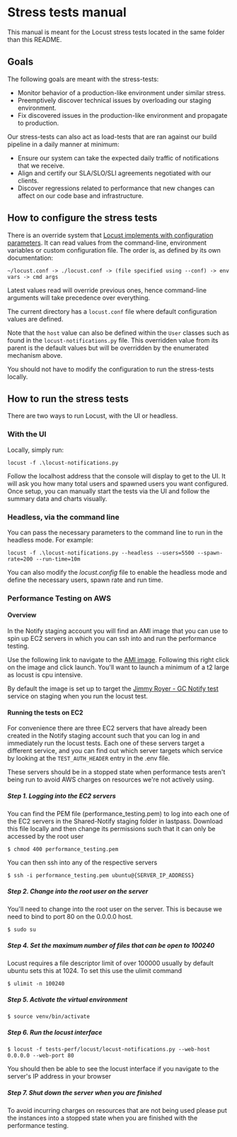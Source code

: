 # Stress tests manual

This manual is meant for the Locust stress tests located in the same folder than this README.

## Goals

The following goals are meant with the stress-tests:

* Monitor behavior of a production-like environment under similar stress.
* Preemptively discover technical issues by overloading our staging environment.
* Fix discovered issues in the production-like environment and propagate to production.

Our stress-tests can also act as load-tests that are ran against our build pipeline in a daily manner at minimum:

* Ensure our system can take the expected daily traffic of notifications that we receive.
* Align and certify our SLA/SLO/SLI agreements negotiated with our clients.
* Discover regressions related to performance that new changes can affect on our code base and infrastructure.

## How to configure the stress tests

There is an override system that [Locust implements with configuration parameters](https://docs.locust.io/en/stable/configuration.html). It can read values from the command-line, environment variables or custom configuration file. The order is, as defined by its own documentation:

```doc
~/locust.conf -> ./locust.conf -> (file specified using --conf) -> env vars -> cmd args
```

Latest values read will override previous ones, hence command-line arguments will take precedence over everything.

The current directory has a `locust.conf` file where default configuration values are defined.

Note that the `host` value can also be defined within the `User` classes such as found in the `locust-notifications.py` file. This overridden value from its parent is the default values but will be overridden by the enumerated mechanism above.

You should not have to modify the configuration to run the stress-tests locally.

## How to run the stress tests

There are two ways to run Locust, with the UI or headless.

### With the UI

Locally, simply run:

```shell
locust -f .\locust-notifications.py
```

Follow the localhost address that the console will display to get to the UI. It will ask you how many total users and spawned users you want configured. Once setup, you can manually start the tests via the UI and follow the summary data and charts visually.

### Headless, via the command line

You can pass the necessary parameters to the command line to run in the headless mode. For example:

```shell
locust -f .\locust-notifications.py --headless --users=5500 --spawn-rate=200 --run-time=10m
```

You can also modify the *locust.config* file to enable the headless mode and define the necessary users, spawn rate and run time.

### Performance Testing on AWS

#### Overview 

In the Notify staging account you will find an AMI image that you can use to spin up EC2 servers in which you can ssh into and
run the performance testing. 

Use the following link to navigate to the [AMI image](https://ca-central-1.console.aws.amazon.com/ec2/v2/home?region=ca-central-1#Images:visibility=owned-by-me;name=locust-testing-image;sort=name).
Following this right click on the image and click launch. You'll want to launch a minimum of a t2 large as locust is cpu intensive.

By default the image is set up to target the [Jimmy Royer - GC Notify test](https://staging.notification.cdssandbox.xyz/services/2317d68b-f3ab-4949-956d-4367b488db4b)
service on staging when you run the locust test. 

#### Running the tests on EC2

For convenience there are three EC2 servers that have already been created in the Notify staging account 
such that you can log in and immediately run the locust tests. Each one of these servers target a different
service, and you can find out which server targets which service by looking at the `TEST_AUTH_HEADER` entry in the .env 
file.

These servers should be in a stopped state when performance tests aren't being run to avoid AWS
charges on resources we're not actively using. 

##### Step 1. Logging into the EC2 servers

You can find the PEM file (performance_testing.pem) to log into each one of the EC2 servers in the Shared-Notify staging folder 
in lastpass. Download this file locally and then change its permissions such that it can only be accessed by the root user

```shell
$ chmod 400 performance_testing.pem
```

You can then ssh into any of the respective servers 

```shell
$ ssh -i performance_testing.pem ubuntu@{SERVER_IP_ADDRESS}
```

##### Step 2. Change into the root user on the server

You'll need to change into the root user on the server. This is because we need to bind to port 80
on the 0.0.0.0 host. 

```shell
$ sudo su
```

##### Step 4. Set the maximum number of files that can be open to 100240

Locust requires a file descriptor limit of over 100000 usually by default ubuntu sets this at 1024. To set 
this use the ulimit command 

```shell
$ ulimit -n 100240
```
##### Step 5. Activate the virtual environment

```shell
$ source venv/bin/activate
```

##### Step 6. Run the locust interface

```shell
$ locust -f tests-perf/locust/locust-notifications.py --web-host 0.0.0.0 --web-port 80
```

You should then be able to see the locust interface if you navigate to the server's IP address 
in your browser

##### Step 7. Shut down the server when you are finished

To avoid incurring charges on resources that are not being used please put the instances into a 
stopped state when you are finished with the performance testing.
